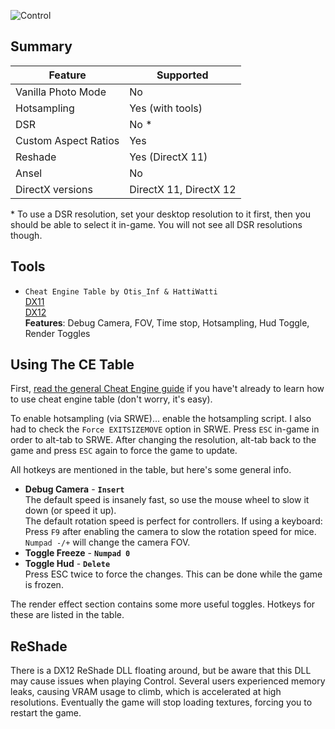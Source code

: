 ![Control](Images\control_header.png "Shot by Jim2point0")

## Summary

Feature | Supported
--|--
Vanilla Photo Mode | No
Hotsampling | Yes (with tools)
DSR | No *
Custom Aspect Ratios | Yes
Reshade | Yes (DirectX 11)
Ansel | No
DirectX versions | DirectX 11, DirectX 12

\* To use a DSR resolution, set your desktop resolution to it first, then you should be able to select it in-game. You will not see all DSR resolutions though.
 
## Tools

* `Cheat Engine Table by Otis_Inf & HattiWatti`  
[DX11](https://framedsc.github.io/CheatTables/Control_DX11_Otis.CT)  
[DX12](https://framedsc.github.io/CheatTables/Control_DX12_Otis.CT)  
**Features**: Debug Camera, FOV, Time stop, Hotsampling, Hud Toggle, Render Toggles

## Using The CE Table

First, [read the general Cheat Engine guide](https://framedsc.github.io/GeneralGuides/cheat_engine_tables.htm) if you have't already to learn how to use cheat engine table (don't worry, it's easy).

To enable hotsampling (via SRWE)... enable the hotsampling script. I also had to check the `Force EXITSIZEMOVE` option in SRWE. Press `ESC` in-game in order to alt-tab to SRWE. After changing the resolution, alt-tab back to the game and press `ESC` again to force the game to update.

All hotkeys are mentioned in the table, but here's some general info.

* **Debug Camera** - **`Insert`**  
The default speed is insanely fast, so use the mouse wheel to slow it down (or speed it up).  
The default rotation speed is perfect for controllers. If using a keyboard: Press `F9` after enabling the camera to slow the rotation speed for mice. `Numpad -/+` will change the camera FOV. 
* **Toggle Freeze** - **`Numpad 0`**
* **Toggle Hud** - **`Delete`**  
Press ESC twice to force the changes. This can be done while the game is frozen.

The render effect section contains some more useful toggles. Hotkeys for these are listed in the table.

## ReShade

There is a DX12 ReShade DLL floating around, but be aware that this DLL may cause issues when playing Control. Several users experienced memory leaks, causing VRAM usage to climb, which is accelerated at high resolutions. Eventually the game will stop loading textures, forcing you to restart the game. 
